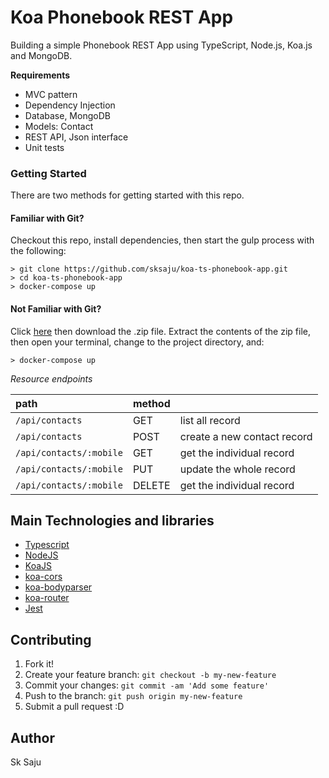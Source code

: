 # Koa Phonebook REST App
Building a simple Phonebook REST App using TypeScript, Node.js, Koa.js and MongoDB.

**Requirements**

* MVC pattern
* Dependency Injection
* Database, MongoDB
* Models: Contact
* REST API, Json interface
* Unit tests

### Getting Started

There are two methods for getting started with this repo.

#### Familiar with Git?
Checkout this repo, install dependencies, then start the gulp process with the following:

```
> git clone https://github.com/sksaju/koa-ts-phonebook-app.git
> cd koa-ts-phonebook-app 
> docker-compose up
```

#### Not Familiar with Git?
Click [here](https://github.com/sksaju/koa-ts-phonebook-app/releases/) then download the .zip file.  Extract the contents of the zip file, then open your terminal, change to the project directory, and:

```
> docker-compose up
```

*Resource endpoints*

| path | method | |
|:--- |:--- | --- |
|`/api/contacts`| GET | list all record |
|`/api/contacts`| POST | create a new contact record |
|`/api/contacts/:mobile`| GET | get the individual record |
|`/api/contacts/:mobile`| PUT | update the whole record |
|`/api/contacts/:mobile`| DELETE | get the individual record |


## Main Technologies and libraries

- <a href="https://www.typescriptlang.org/">Typescript</a>
- <a href="https://nodejs.org/en/">NodeJS</a>
- <a href="https://koajs.com/#">KoaJS</a>
- <a href="https://github.com/koajs/cors">koa-cors</a>
- <a href="https://github.com/koajs/bodyparser">koa-bodyparser</a>
- <a href="https://github.com/alexmingoia/koa-router">koa-router</a>
- <a href="https://jestjs.io/">Jest</a>

## Contributing

1. Fork it!
2. Create your feature branch: `git checkout -b my-new-feature`
3. Commit your changes: `git commit -am 'Add some feature'`
4. Push to the branch: `git push origin my-new-feature`
5. Submit a pull request :D

## Author

Sk Saju